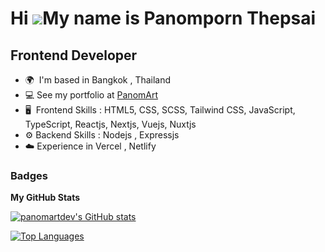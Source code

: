 Hi ![](https://user-images.githubusercontent.com/18350557/176309783-0785949b-9127-417c-8b55-ab5a4333674e.gif)My name is Panomporn Thepsai
=========================================================================================================================================

Frontend Developer
-------------------------------------

* 🌍  I'm based in Bangkok , Thailand
* 💻  See my portfolio at [PanomArt](http://panomartdev.vercel.app/)
* 🖥️  Frontend Skills : HTML5, CSS, SCSS, Tailwind CSS, JavaScript, TypeScript, Reactjs, Nextjs, Vuejs, Nuxtjs
* ⚙️   Backend Skills : Nodejs , Expressjs
* ☁️   Experience in Vercel , Netlify

### Badges

<b>My GitHub Stats</b>

<a href="http://www.github.com/panomartdev"><img src="https://github-readme-stats.vercel.app/api?username=panomartdev&show_icons=true&hide=&count_private=true&title_color=0891b2&text_color=ffffff&icon_color=0891b2&bg_color=1c1917&hide_border=true&show_icons=true" alt="panomartdev's GitHub stats" /></a>

<a href="https://github.com/panomartdev" align="left"><img src="https://github-readme-stats.vercel.app/api/top-langs/?username=panomartdev&langs_count=10&title_color=0891b2&text_color=ffffff&icon_color=0891b2&bg_color=1c1917&hide_border=true&locale=en&custom_title=Top%20%Languages" alt="Top Languages" /></a>
